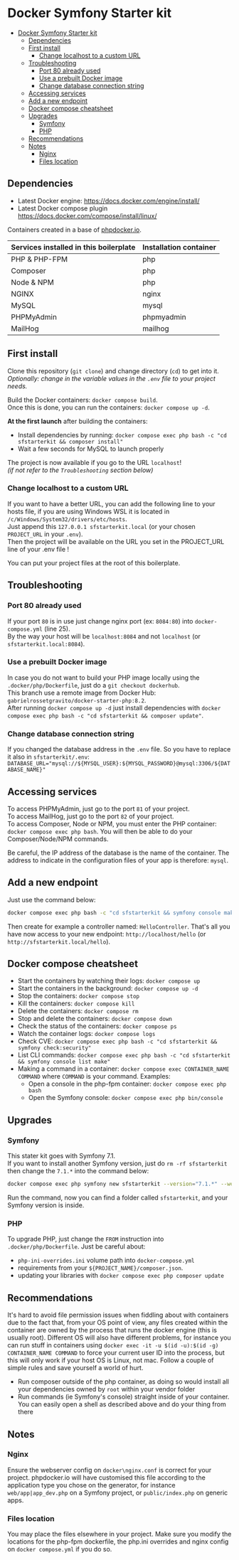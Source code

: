 # Docker Symfony Starter kit

- [Docker Symfony Starter kit](#docker-symfony-starter-kit)
  - [Dependencies](#dependencies)
  - [First install](#first-install)
    - [Change localhost to a custom URL](#change-localhost-to-a-custom-url)
  - [Troubleshooting](#troubleshooting)
    - [Port 80 already used](#port-80-already-used)
    - [Use a prebuilt Docker image](#use-a-prebuilt-docker-image)
    - [Change database connection string](#change-database-connection-string)
  - [Accessing services](#accessing-services)
  - [Add a new endpoint](#add-a-new-endpoint)
  - [Docker compose cheatsheet](#docker-compose-cheatsheet)
  - [Upgrades](#upgrades)
    - [Symfony](#symfony)
    - [PHP](#php)
  - [Recommendations](#recommendations)
  - [Notes](#notes)
    - [Nginx](#nginx)
    - [Files location](#files-location)

## Dependencies

- Latest Docker engine: <https://docs.docker.com/engine/install/>
- Latest Docker compose plugin <https://docs.docker.com/compose/install/linux/>

Containers created in a base of [phpdocker.io](https://phpdocker.io).

  | Services installed in this boilerplate | Installation container |
  |----------------------------------------|------------------------|
  | PHP & PHP-FPM                          | php                    |
  | Composer                               | php                    |
  | Node & NPM                             | php                    |
  | NGINX                                  | nginx                  |
  | MySQL                                  | mysql                  |
  | PHPMyAdmin                             | phpmyadmin             |
  | MailHog                                | mailhog                |

## First install

Clone this repository (`git clone`) and change directory (`cd`) to get into it.  
_Optionally: change in the variable values in the `.env` file to your project needs._

Build the Docker containers: `docker compose build`.  
Once this is done, you can run the containers: `docker compose up -d`.  

**At the first launch** after building the containers:

- Install dependencies by running: `docker compose exec php bash -c "cd sfstarterkit && composer install"`
- Wait a few seconds for MySQL to launch properly

The project is now available if you go to the URL `localhost`!  
_(if not refer to the `Troubleshooting` section below)_

### Change localhost to a custom URL

If you want to have a better URL, you can add the following line to your hosts file, if you are using Windows WSL it is located in `/c/Windows/System32/drivers/etc/hosts`.  
Just append this `127.0.0.1 sfstarterkit.local` (or your chosen `PROJECT_URL` in your `.env`).  
Then the project will be available on the URL you set in the PROJECT_URL line of your .env file !  

You can put your project files at the root of this boilerplate.

## Troubleshooting

### Port 80 already used

If your port `80` is in use just change nginx port (ex: `8084:80`) into `docker-compose.yml` (line 25).  
By the way your host will be `localhost:8084` and not `localhost` (or `sfstarterkit.local:8084`).

### Use a prebuilt Docker image

In case you do not want to build your PHP image locally using the `.docker/php/Dockerfile`, just do a `git checkout dockerhub`.  
This branch use a remote image from Docker Hub: `gabrielrossetgravito/docker-starter-php:8.2`.  
After running `docker compose up -d` just install dependencies with `docker compose exec php bash -c "cd sfstarterkit && composer update"`.

### Change database connection string

If you changed the database address in the `.env` file. So you have to replace it also in `sfstarterkit/.env`:  
`DATABASE_URL="mysql://${MYSQL_USER}:${MYSQL_PASSWORD}@mysql:3306/${DATABASE_NAME}"`

## Accessing services

To access PHPMyAdmin, just go to the port `81` of your project.  
To access MailHog, just go to the port `82` of your project.  
To access Composer, Node or NPM, you must enter the PHP container: `docker compose exec php bash`. You will then be able to do your Composer/Node/NPM commands.  

Be careful, the IP address of the database is the name of the container. The address to indicate in the configuration files of your app is therefore: `mysql`.  

## Add a new endpoint

Just use the command below:

```sh
docker compose exec php bash -c "cd sfstarterkit && symfony console make:controller"
```

Then create for example a controller named: `HelloController`.
That's all you have now access to your new endpoint: `http://localhost/hello` (or `http://sfstarterkit.local/hello`).

## Docker compose cheatsheet

- Start the containers by watching their logs: `docker compose up`
- Start the containers in the background: `docker compose up -d`
- Stop the containers: `docker compose stop`
- Kill the containers: `docker compose kill`
- Delete the containers: `docker compose rm`
- Stop and delete the containers: `docker compose down`
- Check the status of the containers: `docker compose ps`
- Watch the container logs: `docker compose logs`
- Check CVE: `docker compose exec php bash -c "cd sfstarterkit && symfony check:security"`
- List CLI commands: `docker compose exec php bash -c "cd sfstarterkit && symfony console list make"`
- Making a command in a container: `docker compose exec CONTAINER_NAME COMMAND` where `COMMAND` is your command. Examples:  
  - Open a console in the php-fpm container: `docker compose exec php bash`
  - Open the Symfony console: `docker compose exec php bin/console`

## Upgrades

### Symfony

This stater kit goes with Symfony 7.1.  
If you want to install another Symfony version, just do `rm -rf sfstarterkit` then change the `7.1.*` into the command below:

```sh
docker compose exec php symfony new sfstarterkit --version="7.1.*" --webapp
```

Run the command, now you can find a folder called `sfstarterkit`, and your Symfony version is inside.  

### PHP

To upgrade PHP, just change the `FROM` instruction into `.docker/php/Dockerfile`.
Just be careful about:

- `php-ini-overrides.ini` volume path into `docker-compose.yml`
- requirements from your `${PROJECT_NAME}/composer.json`.
- updating your libraries with `docker compose exec php composer update`

## Recommendations

It's hard to avoid file permission issues when fiddling about with containers due to the fact that, from your OS point of view, any files created within the container are owned by the process that runs the docker engine (this is usually root). Different OS will also have different problems, for instance you can run stuff in containers using `docker exec -it -u $(id -u):$(id -g) CONTAINER_NAME COMMAND` to force your current user ID into the process, but this will only work if your host OS is Linux, not mac. Follow a couple of simple rules and save yourself a world of hurt.  

- Run composer outside of the php container, as doing so would install all your dependencies owned by `root` within your vendor folder
- Run commands (ie Symfony's console) straight inside of your container. You can easily open a shell as described above and do your thing from there

## Notes

### Nginx

Ensure the webserver config on `docker\nginx.conf` is correct for your project. phpdocker.io will have customised this file according to the application type you chose on the generator, for instance `web/app|app_dev.php` on a Symfony project, or `public/index.php` on generic apps.

### Files location

You may place the files elsewhere in your project. Make sure you modify the locations for the php-fpm dockerfile, the php.ini overrides and nginx config on `docker compose.yml` if you do so.  
